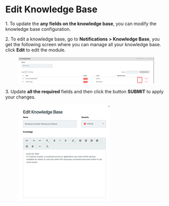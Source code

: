 # Edit Knowledge Base

1\.      To update the **any fields on the knowledge base**, you can modify the knowledge base configuration.

2\.      To edit a knowledge base, go to **Notifications > Knowledge Base**, you get the following screen where you can manage all your knowledge base. click **Edit** to edit the module.&#x20;

<figure><img src="../../../.gitbook/assets/image (281).png" alt=""><figcaption></figcaption></figure>

3\.      Update **all the required** fields and then click the button **SUBMIT** to apply your changes.

<div align="left">

<figure><img src="../../../.gitbook/assets/image (280).png" alt="" width="285"><figcaption></figcaption></figure>

</div>
